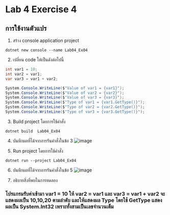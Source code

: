# Lab 4 Exercise 4

## การใช้งานตัวแปร


1. สร้าง console application project

```
dotnet new console --name Lab04_Ex04
```
2. เปลี่ยน code ให้เป็นดังต่อไปนี้

```cs
int var1 = 10;
int var2 = var1;
var var3 = var1 + var2;

System.Console.WriteLine($"Value of var1 = {var1}");
System.Console.WriteLine($"Value of var2 = {var2}");
System.Console.WriteLine($"Value of var3 = {var3}");
System.Console.WriteLine($"Type of var1 = {var1.GetType()}");
System.Console.WriteLine($"Type of var2 = {var2.GetType()}");
System.Console.WriteLine($"Type of var3 = {var3.GetType()}");
```

3. Build project โดยการใช้คำสั่ง

```
dotnet build  Lab04_Ex04
```

4. บันทึกผลที่ได้จากการรันคำสั่งในข้อ 3
![image](https://github.com/VisawaPRO/03376836-OOP-2566-Lab-04/assets/144195555/d31f2a59-768a-46c0-b6df-65323c394c95)

5. Run project โดยการใช้คำสั่ง

```
dotnet run --project Lab04_Ex04
```

6. บันทึกผลที่ได้จากการรันคำสั่งในข้อ 5
![image](https://github.com/VisawaPRO/03376836-OOP-2566-Lab-04/assets/144195555/54682aed-ce6f-4721-b48b-9f9f21bcd0a1)


7. อธิบายสิ่งที่พบในการทดลอง
### โปรแกรมรับค่าเข้ามา var1 = 10 ให้ var2 = var1 และ var3 = var1 + var2 จะแสดงผลเป็น 10,10,20 ตามลำดับ และให้แสดงผล Type โดยใช้ GetType แสดงผลเป็น System.Int32 เพราะทั้งสามเป็นเลขจำนวนเต็ม


